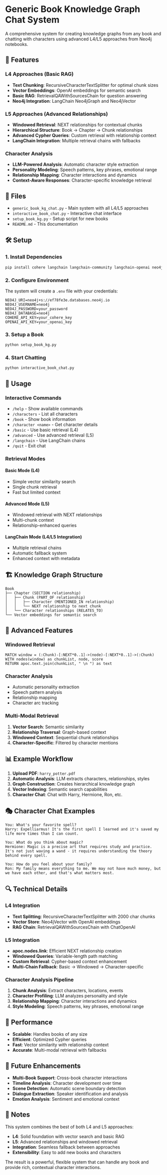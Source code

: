 # Generic Book Knowledge Graph Chat System

A comprehensive system for creating knowledge graphs from any book and chatting with characters using advanced L4/L5 approaches from Neo4j notebooks.

## 🚀 Features

### L4 Approaches (Basic RAG)
- **Text Chunking**: RecursiveCharacterTextSplitter for optimal chunk sizes
- **Vector Embeddings**: OpenAI embeddings for semantic search
- **Basic RAG**: RetrievalQAWithSourcesChain for question answering
- **Neo4j Integration**: LangChain Neo4jGraph and Neo4jVector

### L5 Approaches (Advanced Relationships)
- **Windowed Retrieval**: NEXT relationships for contextual chunks
- **Hierarchical Structure**: Book → Chapter → Chunk relationships
- **Advanced Cypher Queries**: Custom retrieval with relationship context
- **LangChain Integration**: Multiple retrieval chains with fallbacks

### Character Analysis
- **LLM-Powered Analysis**: Automatic character style extraction
- **Personality Modeling**: Speech patterns, key phrases, emotional range
- **Relationship Mapping**: Character interactions and dynamics
- **Context-Aware Responses**: Character-specific knowledge retrieval

## 📁 Files

- `generic_book_kg_chat.py` - Main system with all L4/L5 approaches
- `interactive_book_chat.py` - Interactive chat interface
- `setup_book_kg.py` - Setup script for new books
- `README.md` - This documentation

## 🛠️ Setup

### 1. Install Dependencies
```bash
pip install cohere langchain langchain-community langchain-openai neo4j PyPDF2 PyMuPDF python-dotenv
```

### 2. Configure Environment
The system will create a `.env` file with your credentials:
```env
NEO4J_URI=neo4j+s://ef78fe3e.databases.neo4j.io
NEO4J_USERNAME=neo4j
NEO4J_PASSWORD=your_password
NEO4J_DATABASE=neo4j
COHERE_API_KEY=your_cohere_key
OPENAI_API_KEY=your_openai_key
```

### 3. Setup a Book
```bash
python setup_book_kg.py
```

### 4. Start Chatting
```bash
python interactive_book_chat.py
```

## 🎯 Usage

### Interactive Commands
- `/help` - Show available commands
- `/characters` - List all characters
- `/book` - Show book information
- `/character <name>` - Get character details
- `/basic` - Use basic retrieval (L4)
- `/advanced` - Use advanced retrieval (L5)
- `/langchain` - Use LangChain chains
- `/quit` - Exit chat

### Retrieval Modes

#### Basic Mode (L4)
- Simple vector similarity search
- Single chunk retrieval
- Fast but limited context

#### Advanced Mode (L5)
- Windowed retrieval with NEXT relationships
- Multi-chunk context
- Relationship-enhanced queries

#### LangChain Mode (L4/L5 Integration)
- Multiple retrieval chains
- Automatic fallback system
- Enhanced context with metadata

## 🏗️ Knowledge Graph Structure

```
Book
├── Chapter (SECTION relationship)
│   ├── Chunk (PART_OF relationship)
│   │   ├── Character (MENTIONED_IN relationship)
│   │   └── NEXT relationship to next chunk
│   └── Character relationships (RELATES_TO)
└── Vector embeddings for semantic search
```

## 🔧 Advanced Features

### Windowed Retrieval
```cypher
MATCH window = (:Chunk)-[:NEXT*0..1]->(node)-[:NEXT*0..1]->(:Chunk)
WITH nodes(window) as chunkList, node, score
RETURN apoc.text.join(chunkList, " \n ") as text
```

### Character Analysis
- Automatic personality extraction
- Speech pattern analysis
- Relationship mapping
- Character arc tracking

### Multi-Modal Retrieval
1. **Vector Search**: Semantic similarity
2. **Relationship Traversal**: Graph-based context
3. **Windowed Context**: Sequential chunk relationships
4. **Character-Specific**: Filtered by character mentions

## 📊 Example Workflow

1. **Upload PDF**: `harry_potter.pdf`
2. **Automatic Analysis**: LLM extracts characters, relationships, styles
3. **Graph Construction**: Creates hierarchical knowledge graph
4. **Vector Indexing**: Semantic search capabilities
5. **Character Chat**: Chat with Harry, Hermione, Ron, etc.

## 🎭 Character Chat Examples

```
You: What's your favorite spell?
Harry: Expelliarmus! It's the first spell I learned and it's saved my life more times than I can count.

You: What do you think about magic?
Hermione: Magic is a precise art that requires study and practice. It's not just waving a wand - it requires understanding the theory behind every spell.

You: How do you feel about your family?
Ron: My family means everything to me. We may not have much money, but we have each other, and that's what matters most.
```

## 🔍 Technical Details

### L4 Integration
- **Text Splitting**: RecursiveCharacterTextSplitter with 2000 char chunks
- **Vector Store**: Neo4jVector with OpenAI embeddings
- **RAG Chain**: RetrievalQAWithSourcesChain with ChatOpenAI

### L5 Integration
- **apoc.nodes.link**: Efficient NEXT relationship creation
- **Windowed Queries**: Variable-length path matching
- **Custom Retrieval**: Cypher-based context enhancement
- **Multi-Chain Fallback**: Basic → Windowed → Character-specific

### Character Analysis Pipeline
1. **Chunk Analysis**: Extract characters, locations, events
2. **Character Profiling**: LLM analyzes personality and style
3. **Relationship Mapping**: Character interactions and dynamics
4. **Style Modeling**: Speech patterns, key phrases, emotional range

## 🚀 Performance

- **Scalable**: Handles books of any size
- **Efficient**: Optimized Cypher queries
- **Fast**: Vector similarity with relationship context
- **Accurate**: Multi-modal retrieval with fallbacks

## 🔮 Future Enhancements

- **Multi-Book Support**: Cross-book character interactions
- **Timeline Analysis**: Character development over time
- **Scene Detection**: Automatic scene boundary detection
- **Dialogue Extraction**: Speaker identification and analysis
- **Emotion Analysis**: Sentiment and emotional context

## 📝 Notes

This system combines the best of both L4 and L5 approaches:
- **L4**: Solid foundation with vector search and basic RAG
- **L5**: Advanced relationships and windowed retrieval
- **Integration**: Seamless fallback between approaches
- **Extensibility**: Easy to add new books and characters

The result is a powerful, flexible system that can handle any book and provide rich, contextual character interactions.
